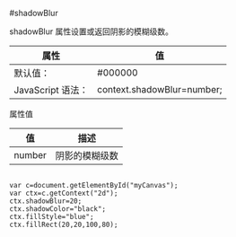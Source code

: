 #shadowBlur 

shadowBlur 属性设置或返回阴影的模糊级数。


|属性|值
|-----|----|
|默认值：	|#000000
|JavaScript 语法：|	context.shadowBlur=number;



属性值

|值	|描述
|-----|----|
|number	|阴影的模糊级数


```

var c=document.getElementById("myCanvas");
var ctx=c.getContext("2d");
ctx.shadowBlur=20;
ctx.shadowColor="black";
ctx.fillStyle="blue";
ctx.fillRect(20,20,100,80);	

```